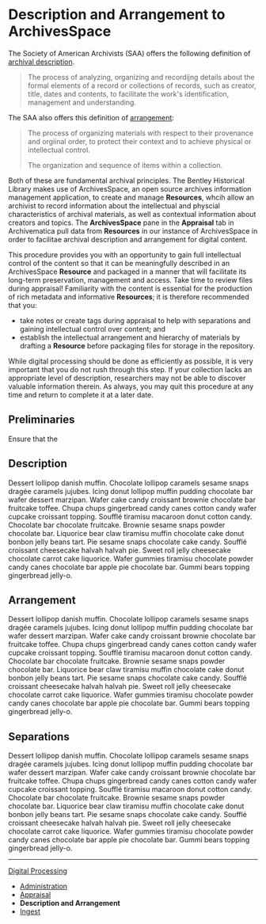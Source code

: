 Description and Arrangement to ArchivesSpace
============================================

The Society of American Archivists (SAA) offers the following definition of [archival description](http://www2.archivists.org/glossary/terms/a/archival-description). 

> The process of analyzing, organizing and recordijng details about the formal elements of a record or collections of records, such as creator, title, dates and contents, to facilitate the work's identification, management and understanding.

The SAA also offers this definition of [arrangement](http://www2.archivists.org/glossary/terms/a/arrangement):

> The process of organizing materials with respect to their provenance and orgiinal order, to protect their context and to achieve physical or intellectual control. 
>
> The organization and sequence of items within a collection.

Both of these are fundamental archival principles. The Bentley Historical Library makes use of ArchivesSpace, an open source archives information management application, to create and manage **Resources**, whcih allow an archivist to record information about the intellectual and physcial characteristics of archival materials, as well as contextual information about creators and topics. The **ArchivesSpace** pane in the **Appraisal** tab in Archivematica pull data from **Resources** in our instance of ArchivesSpace in order to facilitae archival description and arrangement for digital content.

This procedure provides you with an opportunity to gain full intellectual control of the content so that it can be meaningfully described in an ArchivesSpace **Resource** and packaged in a manner that will facilitate its long-term preservation, management and access. Take time to review files during appraisal! Familiarity with the content is essential for the production of rich metadata and informative **Resources**; it is therefore recommended that you:

  * take notes or create tags during appraisal to help with separations and gaining intellectual control over content; and
  * establish the intellectual arrangement and hierarchy of materials by drafting a **Resource** before packaging files for storage in the repository.
  
While digital processing should be done as efficiently as possible, it is very important that you do not rush through this step. If your collection lacks an appropriate level of description, researchers may not be able to discover valuable information therein. As always, you may quit this procedure at any time and return to complete it at a later date.
  
Preliminaries
-------------

Ensure that the
  
Description
-----------

Dessert lollipop danish muffin. Chocolate lollipop caramels sesame snaps dragée caramels jujubes. Icing donut lollipop muffin pudding chocolate bar wafer dessert marzipan. Wafer cake candy croissant brownie chocolate bar fruitcake toffee. Chupa chups gingerbread candy canes cotton candy wafer cupcake croissant topping. Soufflé tiramisu macaroon donut cotton candy. Chocolate bar chocolate fruitcake. Brownie sesame snaps powder chocolate bar. Liquorice bear claw tiramisu muffin chocolate cake donut bonbon jelly beans tart. Pie sesame snaps chocolate cake candy. Soufflé croissant cheesecake halvah halvah pie. Sweet roll jelly cheesecake chocolate carrot cake liquorice. Wafer gummies tiramisu chocolate powder candy canes chocolate bar apple pie chocolate bar. Gummi bears topping gingerbread jelly-o.

Arrangement
-----------

Dessert lollipop danish muffin. Chocolate lollipop caramels sesame snaps dragée caramels jujubes. Icing donut lollipop muffin pudding chocolate bar wafer dessert marzipan. Wafer cake candy croissant brownie chocolate bar fruitcake toffee. Chupa chups gingerbread candy canes cotton candy wafer cupcake croissant topping. Soufflé tiramisu macaroon donut cotton candy. Chocolate bar chocolate fruitcake. Brownie sesame snaps powder chocolate bar. Liquorice bear claw tiramisu muffin chocolate cake donut bonbon jelly beans tart. Pie sesame snaps chocolate cake candy. Soufflé croissant cheesecake halvah halvah pie. Sweet roll jelly cheesecake chocolate carrot cake liquorice. Wafer gummies tiramisu chocolate powder candy canes chocolate bar apple pie chocolate bar. Gummi bears topping gingerbread jelly-o.

Separations
-----------

Dessert lollipop danish muffin. Chocolate lollipop caramels sesame snaps dragée caramels jujubes. Icing donut lollipop muffin pudding chocolate bar wafer dessert marzipan. Wafer cake candy croissant brownie chocolate bar fruitcake toffee. Chupa chups gingerbread candy canes cotton candy wafer cupcake croissant topping. Soufflé tiramisu macaroon donut cotton candy. Chocolate bar chocolate fruitcake. Brownie sesame snaps powder chocolate bar. Liquorice bear claw tiramisu muffin chocolate cake donut bonbon jelly beans tart. Pie sesame snaps chocolate cake candy. Soufflé croissant cheesecake halvah halvah pie. Sweet roll jelly cheesecake chocolate carrot cake liquorice. Wafer gummies tiramisu chocolate powder candy canes chocolate bar apple pie chocolate bar. Gummi bears topping gingerbread jelly-o.

***

[Digital Processing](digital-processing.md)
  * [Administration](administration.md)
  * [Appraisal](appraisal.md)
  * **Description and Arrangement**
  * [Ingest](ingest.md)
